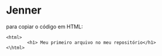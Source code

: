 # Jenner

para copiar o código em HTML:
```
<html>
        <h1> Meu primeiro arquivo no meu repositório</h1>
<\html>
  ```
